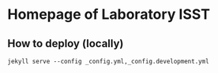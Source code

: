 # Homepage of Laboratory ISST

## How to deploy (locally)

`jekyll serve --config _config.yml,_config.development.yml`
